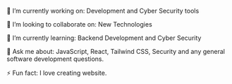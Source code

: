 🔭 I’m currently working on:
Development and Cyber Security tools

👯 I’m looking to collaborate on:
New Technologies

🌱 I’m currently learning:
Backend Development and Cyber Security

💬 Ask me about:
JavaScript, React, Tailwind CSS, Security and any general software development questions.

⚡ Fun fact:
I love creating website.
